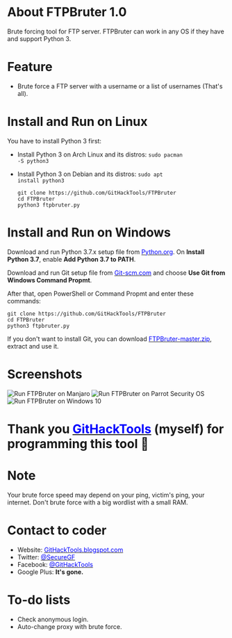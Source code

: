 # About FTPBruter 1.0
Brute forcing tool for FTP server. FTPBruter can work in any OS if they have and support Python 3.

# Feature
 * Brute force a FTP server with a username or a list of usernames (That's all).
 
# Install and Run on Linux
You have to install Python 3 first:
 * Install Python 3 on Arch Linux and its distros: <code>sudo pacman -S python3</code>
 * Install Python 3 on Debian and its distros: <code>sudo apt install python3</code>

       git clone https://github.com/GitHackTools/FTPBruter
       cd FTPBruter
       python3 ftpbruter.py
       
# Install and Run on Windows
Download and run Python 3.7.x setup file from <a href="https://python.org" target="_blank"><span style="color: blue">Python.org</span></a>.
On <strong>Install Python 3.7</strong>, enable <strong>Add Python 3.7 to PATH</strong>.

Download and run Git setup file from <a href="https://Git-scm.com" target="_blank"><span style="color: blue">Git-scm.com</span></a> and choose <strong>Use Git from Windows Command Propmt</strong>.

After that, open PowerShell or Command Propmt and enter these commands:

    git clone https://github.com/GitHackTools/FTPBruter
    cd FTPBruter
    python3 ftpbruter.py

If you don't want to install Git, you can download <a href="https://github.com/GitHackTools/FTPBruter/archive/master.zip" target="_blank"><span style="color: blue">FTPBruter-master.zip</span></a>, extract and use it.

# Screenshots
![Run FTPBruter on Manjaro](https://raw.githubusercontent.com/GitHackTools/Store-the-pictures/master/FTPBruter%201.0%20-%20Manjaro.png)
![Run FTPBruter on Parrot Security OS](https://raw.githubusercontent.com/GitHackTools/Store-the-pictures/master/FTPBruter%201.0%20-%20ParrotSec.png)
![Run FTPBruter on Windows 10](https://raw.githubusercontent.com/GitHackTools/Store-the-pictures/master/FTPBruter%201.0%20-%20Windows.png)

# Thank you <a href="https://githacktools.blogspot.com" target="_blank"><span style="color: blue">GitHackTools</span></a> (myself) for programming this tool 🙂

# Note
Your brute force speed may depend on your ping, victim's ping, your internet. Don't brute force with a big wordlist with a small RAM.

# Contact to coder
 * Website: <a href="https://githacktools.blogspot.com" target="_blank"><span style="color: blue">GitHackTools.blogspot.com</span></a>
 * Twitter: <a href="https://twitter.com/SecureGF" target="_blank"><span style="color: blue">@SecureGF</span></a>
 * Facebook: <a href="https://githacktools.blogspot.com" target="_blank"><span style="color: blue">@GitHackTools</span></a>
 * Google Plus: <strong>It's gone.</strong>

# To-do lists
 * Check anonymous login.
 * Auto-change proxy with brute force.
